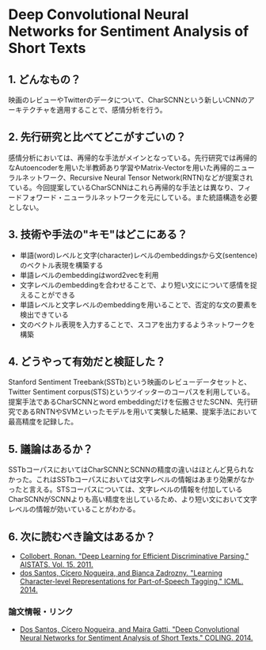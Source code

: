 # Deep Convolutional Neural Networks for Sentiment Analysis of Short Texts

## 1. どんなもの？

映画のレビューやTwitterのデータについて、CharSCNNという新しいCNNのアーキテクチャを適用することで、感情分析を行う。

## 2. 先行研究と比べてどこがすごいの？

感情分析においては、再帰的な手法がメインとなっている。先行研究では再帰的なAutoencoderを用いた半教師あり学習やMatrix-Vectorを用いた再帰的ニューラルネットワーク、Recursive Neural Tensor Network(RNTN)などが提案されている。今回提案しているCharSCNNはこれら再帰的な手法とは異なり、フィードフォワード・ニューラルネットワークを元にしている。また統語構造を必要としない。 

## 3. 技術や手法の"キモ"はどこにある？

* 単語(word)レベルと文字(character)レベルのembeddingsから文(sentence)のベクトル表現を構築する
* 単語レベルのembeddingはword2vecを利用
* 文字レベルのembeddingを合わせることで、より短い文にについて感情を捉えることができる
* 単語レベルと文字レベルのembeddingを用いることで、否定的な文の要素を検出できている
* 文のベクトル表現を入力することで、スコアを出力するようネットワークを構築

## 4. どうやって有効だと検証した？

Stanford Sentiment Treebank(SSTb)という映画のレビューデータセットと、Twitter Sentiment corpus(STS)というツイッターのコーパスを利用している。提案手法であるCharSCNNとword embeddingだけを伝搬させたSCNN、先行研究であるRNTNやSVMといったモデルを用いて実験した結果、提案手法において最高精度を記録した。

## 5. 議論はあるか？

SSTbコーパスにおいてはCharSCNNとSCNNの精度の違いはほとんど見られなかった。これはSSTbコーパスにおいては文字レベルの情報はあまり効果がなかったと言える。STSコーパスについては、文字レベルの情報を付加しているCharSCNNがSCNNよりも高い精度を出しているため、より短い文において文字レベルの情報が効いていることがわかる。

## 6. 次に読むべき論文はあるか？

* [Collobert, Ronan. "Deep Learning for Efficient Discriminative Parsing." AISTATS. Vol. 15. 2011.](http://www.jmlr.org/proceedings/papers/v15/collobert11a/collobert11a.pdf)
* [dos Santos, Cícero Nogueira, and Bianca Zadrozny. "Learning Character-level Representations for Part-of-Speech Tagging." ICML. 2014.](http://www.jmlr.org/proceedings/papers/v32/santos14.pdf)

### 論文情報・リンク

* [Dos Santos, Cícero Nogueira, and Maira Gatti. "Deep Convolutional Neural Networks for Sentiment Analysis of Short Texts." COLING. 2014.](https://pdfs.semanticscholar.org/b0ac/a3e7877c3c20958b0fae5cbf2dd602104859.pdf)
